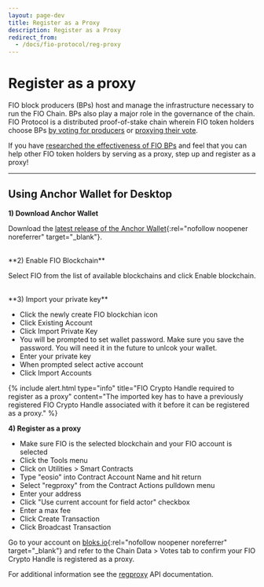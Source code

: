 ```yaml
---
layout: page-dev
title: Register as a Proxy
description: Register as a Proxy
redirect_from:
  - /docs/fio-protocol/reg-proxy
---
```


# Register as a proxy

FIO block producers (BPs) host and manage the infrastructure necessary to run the FIO Chain. BPs also play a major role in the governance of the chain. FIO Protocol is a distributed proof-of-stake chain wherein FIO token holders choose BPs [by voting for producers]({{site.baseurl}}/docs/contribute/govern-voting) or [proxying their vote]({{site.baseurl}}/docs/contribute/govern-proxy-vote). 

If you have [researched the effectiveness of FIO BPs]({{site.baseurl}}/docs/bp/) and feel that you can help other FIO token holders by serving as a proxy, step up and register as a proxy!

---
## Using Anchor Wallet for Desktop

**1) Download Anchor Wallet**

Download the [latest release of the Anchor Wallet](https://greymass.com/en/anchor/){:rel="nofollow noopener noreferrer" target="_blank"}.

<br>
**2) Enable FIO Blockchain**

Select FIO from the list of available blockchains and click Enable blockchain.

<br>
**3) Import your private key**

* Click the newly create FIO blockchian icon
* Click Existing Account
* Click Import Private Key
* You will be prompted to set wallet password. Make sure you save the password. You will need it in the future to unlcok your wallet.
* Enter your private key
* When prompted select active account
* Click Import Accounts

{% include alert.html type="info" title="FIO Crypto Handle required to register as a proxy"  content="The imported key has to have a previously registered FIO Crypto Handle associated with it before it can be registered as a proxy." %}

**4) Register as a proxy**

* Make sure FIO is the selected blockchain and your FIO account is selected
* Click the Tools menu
* Click on Utilities > Smart Contracts
* Type "eosio" into Contract Account Name and hit return
* Select "regproxy" from the Contract Actions pulldown menu
* Enter your address
* Click "Use current account for field actor" checkbox
* Enter a max fee
* Click Create Transaction
* Click Broadcast Transaction

Go to your account on [bloks.io](https://fio.bloks.io/){:rel="nofollow noopener noreferrer" target="_blank"} and refer to the Chain Data > Votes tab to confirm your FIO Crypto Handle is registered as a proxy.

For additional information see the [regproxy]({{site.baseurl}}/pages/api/fio-api/#options-regproxy) API documentation.